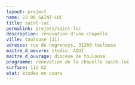 ```yaml
---
layout: project
name: 22.06_SAINT-LUC
title: saint-luc
permalink: projets/saint-luc
description: rénovation d'une chapelle
ville: toulouse (31)
adresse: rue de negreneys, 31200 toulouse
maitre_d_oeuvre: studio. AQUI
maitre_d_ouvrage: diocèse de toulouse
programme: rénovation de la chapelle saint-luc
surface: 112 m2
etat: études en cours
---
```

